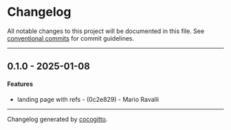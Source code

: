# Changelog
All notable changes to this project will be documented in this file. See [conventional commits](https://www.conventionalcommits.org/) for commit guidelines.

- - -
## 0.1.0 - 2025-01-08
#### Features
- landing page with refs - (0c2e829) - Mario Ravalli

- - -

Changelog generated by [cocogitto](https://github.com/cocogitto/cocogitto).
